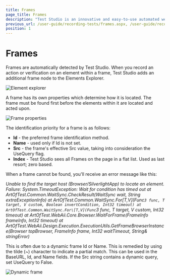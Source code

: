 ```yaml
---
title: Frames
page_title: Frames
description: "Test Studio is an innovative and easy-to-use automated web, WPF and load testing solution. Test Studio tests support essential technologies like ASP.NET AJAX, Silverlight, PHP and MVC. HTML5, Testing framework, functional testing, performance testing, load testing, exploratory testing, manual testing."
previous_url: /user-guide/recording-tests/frames.aspx, /user-guide/recording-tests/frames, /getting-started/frames
position: 1
---
```

# Frames #

Frames are automatically detected by Test Studio. When you record an action or verification on an element within a frame, Test Studio adds an additional frame node to the Elements Explorer.

![Element explorer][1]

A frame has its own properties which determine how it is located. The frame must be found first before the elements within it are located and acted upon.

![Frame properties][2]

The identification priority for a frame is as follows:

* __Id__ - the preferred frame identification method.
* __Name__ - used only if Id is not set.
* __Src__ - the frame's effective Src value, taking into consideration the UseQuery flag.
* __Index__ - Test Studio sees all Frames on the page in a flat list. Used as last resort; zero based.

When a frame cannot be found, you'll receive an error message like this:

*Unable to find the target host (Browser/SilverlightApp) to locate an element. Failure: System.TimeoutException: Wait for condition has timed out
   at ArtOfTest.Common.WaitSync.CheckResult(WaitSync wait, String extraExceptionInfo)
   at ArtOfTest.Common.WaitSync.For\[T,V](Func`3 func, T target, V custom, Boolean invertCondition, Int32 timeout)
   at ArtOfTest.Common.WaitSync.For\[T,V](Func`3 func, T target, V custom, Int32 timeout)
   at ArtOfTest.WebAii.Core.Browser.WaitForFrame(FrameInfo frameInfo, Int32 timeout)
   at ArtOfTest.WebAii.Design.Execution.ExecutionUtils.GetFrameBrowserInstance(Browser topBrowser, FrameInfo frame, Int32 waitTimeout, String& stringError)*

This is often due to a dynamic frame Id or Name. This is remedied by using the tilde (~) character to indicate a partial match. This can be used in the BaseURL, Id, and Name fields. If the Src string contains a dynamic query, set UseQuery to False.

![Dynamic frame][3]

[1]: /img/getting-started/test-recording/frames/fig1.png
[2]: /img/getting-started/test-recording/frames/fig2.png
[3]: /img/getting-started/test-recording/frames/fig3.png




